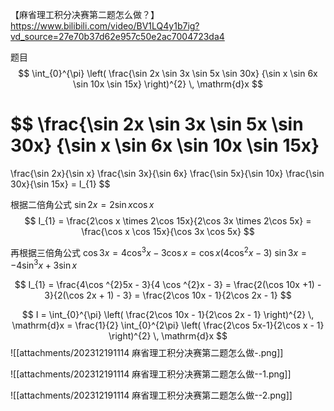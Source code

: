 
【麻省理工积分决赛第二题怎么做？】 https://www.bilibili.com/video/BV1LQ4y1b7ig?vd_source=27e70b37d62e957c50e2ac7004723da4

题目
$$
\int_{0}^{\pi} 
\left(
\frac{\sin 2x \sin 3x \sin 5x \sin 30x}
{\sin x \sin 6x \sin 10x \sin 15x}  
\right)^{2}
\, \mathrm{d}x 
$$

$$
\frac{\sin 2x \sin 3x \sin 5x \sin 30x}
{\sin x \sin 6x \sin 10x \sin 15x}  
= 
\frac{\sin 2x}{\sin x}
\frac{\sin 3x}{\sin 6x}
\frac{\sin 5x}{\sin 10x}
\frac{\sin 30x}{\sin 15x}
= I_{1}
$$

根据二倍角公式
${ \sin 2x = 2\sin x\cos x }$ 
$$
I_{1}
= \frac{2\cos x \times 2\cos 15x}{2\cos 3x \times 2\cos 5x} 
= \frac{\cos x \cos 15x}{\cos 3x \cos 5x} 
$$

再根据三倍角公式
${\cos 3x = 4\cos ^{3}x - 3\cos x = \cos x(4\cos ^{2}x - 3)}$ 
${\sin 3x = -4\sin ^{3}x + 3\sin x}$ 

$$
I_{1}
= \frac{4\cos ^{2}5x - 3}{4 \cos ^{2}x - 3}
= \frac{2(\cos 10x +1) - 3}{2(\cos 2x + 1) - 3}
= \frac{2\cos 10x - 1}{2\cos 2x - 1}
$$

$$
I 
= \int_{0}^{\pi} \left( 
\frac{2\cos 10x - 1}{2\cos 2x - 1} 
 \right)^{2} \, \mathrm{d}x  
 = \frac{1}{2} \int_{0}^{2\pi} \left( \frac{2\cos 5x-1}{2\cos x - 1} \right)^{2} \, \mathrm{d}x 
$$
![[attachments/202312191114 麻省理工积分决赛第二题怎么做-.png]]

![[attachments/202312191114 麻省理工积分决赛第二题怎么做--1.png]]

![[attachments/202312191114 麻省理工积分决赛第二题怎么做--2.png]]

